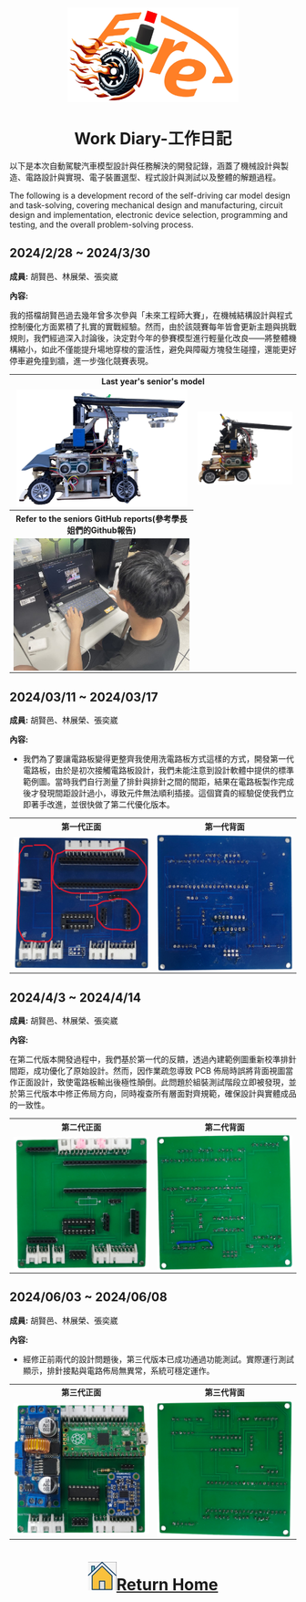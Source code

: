 <div align="center"><img src="../../other/img/logo.png" width="300" alt=" logo"></div>

# <div align="center">Work Diary-工作日記</div>
以下是本次自動駕駛汽車模型設計與任務解決的開發記錄，涵蓋了機械設計與製造、電路設計與實現、電子裝置選型、程式設計與測試以及整體的解題過程。

The following is a development record of the self-driving car model design and task-solving, covering mechanical design and manufacturing, circuit design and implementation, electronic device selection, programming and testing, and the overall problem-solving process.
## 2024/2/28 ~ 2024/3/30  

**成員:** 胡賢邑、林展榮、張奕崴

**內容:**  


我的搭檔胡賢邑過去幾年曾多次參與「未來工程師大賽」，在機械結構設計與程式控制優化方面累積了扎實的實戰經驗。然而，由於該競賽每年皆會更新主題與挑戰規則，我們經過深入討論後，決定對今年的參賽模型進行輕量化改良——將整體機構縮小，如此不僅能提升場地穿梭的靈活性，避免與障礙方塊發生碰撞，還能更好停車避免撞到牆，進一步強化競賽表現。



<div align="center">
<table>
<tr align="center">
<th colspan="2">Last year's senior's model</th>
</tr>
<tr align="center">
<td><img src="../../models/Vehicle_2D_3D/img/right.png"  width="300" alt="Vehicle_cad"></td> 
    <td><img src="../../v-photos/img/right.png" width="300" alt="vehicle Underfloor"></td> 
</tr>
<tr align="center">
<th >Refer to the seniors GitHub reports(參考學長姐們的Github報告)</th>
</tr>
<tr align="center">
<td> <img src="./img/find_data.jpg" width = "500"  alt="data" align=center /></td>
</tr>
</table>
</div>

## 2024/03/11 ~ 2024/03/17

**成員:** 胡賢邑、林展榮、張奕崴

**內容:**  

- 我們為了要讓電路板變得更整齊我使用洗電路板方式這樣的方式，開發第一代電路板，由於是初次接觸電路板設計，我們未能注意到設計軟體中提供的標準範例圖。當時我們自行測量了排針與排針之間的間距，結果在電路板製作完成後才發現間距設計過小，導致元件無法順利插接。這個寶貴的經驗促使我們立即著手改進，並很快做了第二代優化版本。
<div align="center" >
<table >
<tr align="center">
<th>第一代正面</th>
<th>第一代背面</th>
<tr align="center">
<td>
<img src="./img/4/1.png" width = "300"  alt="data" align=center /></td>
<td>
<img src="./img/4/2.png" width = "300"  alt="data" align=center /></td>
</tr>
</table>
</div>





## 2024/4/3 ~ 2024/4/14

**成員:** 胡賢邑、林展榮、張奕崴

**內容:**  

在第二代版本開發過程中，我們基於第一代的反饋，透過內建範例圖重新校準排針間距，成功優化了原始設計。然而，因作業疏忽導致 PCB 佈局時誤將背面視圖當作正面設計，致使電路板輸出後極性顛倒。此問題於組裝測試階段立即被發現，並於第三代版本中修正佈局方向，同時複查所有層面對齊規範，確保設計與實體成品的一致性。

<div align="center" >
<table >
<tr align="center">
<th>第二代正面</th>
<th>第二代背面</th>
<tr align="center">
<td>
<img src="./img/4/3.png" width = "300"  alt="data" align=center /></td>
<td>
<img src="./img/4/4.png" width = "300"  alt="data" align=center /></td>
</tr>
</table>
</div>


## 2024/06/03 ~ 2024/06/08  
**成員:** 胡賢邑、林展榮、張奕崴

**內容:** 


- 經修正前兩代的設計問題後，第三代版本已成功通過功能測試。實際運行測試顯示，排針接點與電路佈局無異常，系統可穩定運作。
<div align="center" >
<table >
<tr align="center">
<th>第三代正面</th>
<th>第三代背面</th>
<tr align="center">
<td>
<img src="./img/6/5.png" width = "300"  alt="data" align=center /></td>
<td>
<img src="./img/6/6.png" width = "300"  alt="data" align=center /></td>
</tr>
</table>
</div>
  



# <div align="center">![HOME](../../other/img/home.png)[Return Home](../../)</div>
